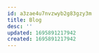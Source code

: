 ```yaml
---
id: a3zae4u7nvzwyb2g83gzy3m
title: Blog
desc: ''
updated: 1695891217942
created: 1695891217942
---
```

